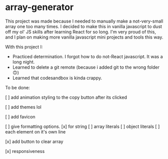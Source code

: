 # array-generator

This project was made because I needed to manually make a not-very-small array one too many times. 
I decided to make this in vanilla javascript to dust off my ol' JS skills after learning React for so long.
I'm very proud of this, and I plan on making more vanilla javascript mini projects and tools this way.

With this project I:

- Practiced determination. I forgot how to do not-React javascript. It was a long night.
- Learned to delete a git remote (because i added git to the wrong folder🙃)
- Learned that codesandbox is kinda crappy.

To be done:

[ ] add animation styling to the copy button after its clicked

[ ] add themes lol

[ ] add favicon

[  ] give formatting options. 
[x] for string
[ ] array literals
[ ] object literals
[ ] each element on it's own line

[x] add button to clear array

[x] responsiveness

